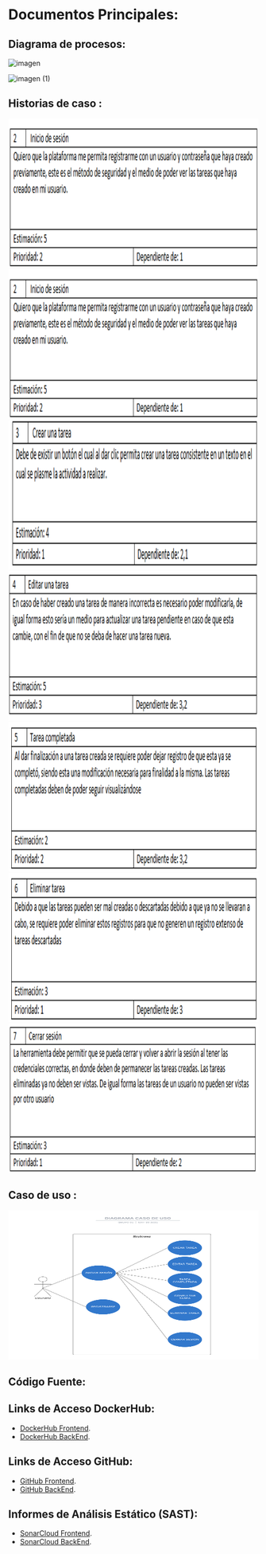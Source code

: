
# **Documentos Principales:**

## **Diagrama de procesos:** 

![imagen](https://github.com/user-attachments/assets/5cf6d815-6c86-4c54-880d-82039e21c9cf)

<img width="669" alt="imagen (1)" src="https://github.com/user-attachments/assets/d66ff543-f8dd-426d-a79a-83d47cdffd50" />

## **Historias de caso :** 

<img src="IMAGENES/historia 2.png" alt="tres" width="800" height="300">
<img src="IMAGENES/historia 2.png" alt="tres" width="800" height="300">
<img src="IMAGENES/historia 3.png" alt="tres" width="800" height="300">
<img src="IMAGENES/historia 4.png" alt="tres" width="800" height="300">
<img src="IMAGENES/historia 5.png" alt="tres" width="800" height="300">
<img src="IMAGENES/historia 6.png" alt="tres" width="800" height="300">
<img src="IMAGENES/historia 7.png" alt="tres" width="800" height="300">

## **Caso de uso :**
<img src="IMAGENES/CASO DE USO.png" alt="tres" width="800" height="300">


## **Código Fuente:**

  ## **Links de Acceso DockerHub:**
 * [DockerHub Frontend](https://hub.docker.com/r/zanemasters98/task-manager-frontend). 
 * [DockerHub BackEnd](https://hub.docker.com/r/zanemasters98/gestiondetareasback).

 ## **Links de Acceso GitHub:**
  * [GitHub Frontend](https://github.com/AngelRod-cyber/TaskFrontend-grupo5/blob/main/README.md).  
  * [GitHub BackEnd](https://github.com/AngelRod-cyber/TaskBackend-grupo5/blob/main/README.md).


## **Informes de Análisis Estático (SAST):**
  * [SonarCloud Frontend](https://sonarcloud.io/project/overview?id=AngelRod-cyber_TaskFrontend-grupo5).  
  * [SonarCloud BackEnd](https://sonarcloud.io/project/overview?id=AngelRod-cyber_TaskBackend-grupo5).

